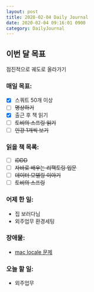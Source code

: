 ```yaml
---
layout: post
title: 2020-02-04 Daily Journal
date: 2020-02-04 09:16:01 0900
category: DailyJournal
---
```


## 이번 달 목표
점진적으로 궤도로 올라가기

### 매일 목표:
- [x] 스쿼트 50개 이상
- [ ] ~~명상하기~~
- [x] 출근 후 책 읽기
- [ ] ~~토비의 스프링 읽기~~
- [ ] ~~인강 1개씩 보기~~

### 읽을 책 목록:
- [ ] ~~iDDD~~
- [ ] ~~자바로 배우는 리팩토링 입문~~
- [ ] ~~데이터 모델링 이야기~~
- [ ] ~~토비의 스프링~~

### 어제 한 일:
* 집 보러다님
* 외주업무 환경세팅

### 장애물:
* [mac locale 문제](https://gigas-blog.tistory.com/120)

### 오늘 할 일:
* 외주업무